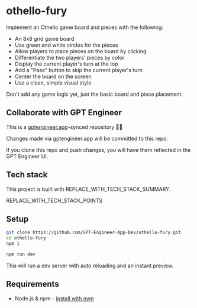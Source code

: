 # othello-fury

Implement an Othello game board and pieces with the following:

- An 8x8 grid game board 
- Use green and white circles for the pieces
- Allow players to place pieces on the board by clicking
- Differentiate the two players' pieces by color
- Display the current player's turn at the top
- Add a "Pass" button to skip the current player's turn
- Center the board on the screen
- Use a clean, simple visual style

Don't add any game logic yet, just the basic board and piece placement.

## Collaborate with GPT Engineer

This is a [gptengineer.app](https://gptengineer.app)-synced repository 🌟🤖

Changes made via gptengineer.app will be committed to this repo.

If you clone this repo and push changes, you will have them reflected in the GPT Engineer UI.

## Tech stack

This project is built with REPLACE_WITH_TECH_STACK_SUMMARY.

REPLACE_WITH_TECH_STACK_POINTS

## Setup

```sh
git clone https://github.com/GPT-Engineer-App-Dev/othello-fury.git
cd othello-fury
npm i
```

```sh
npm run dev
```

This will run a dev server with auto reloading and an instant preview.

## Requirements

- Node.js & npm - [install with nvm](https://github.com/nvm-sh/nvm#installing-and-updating)
